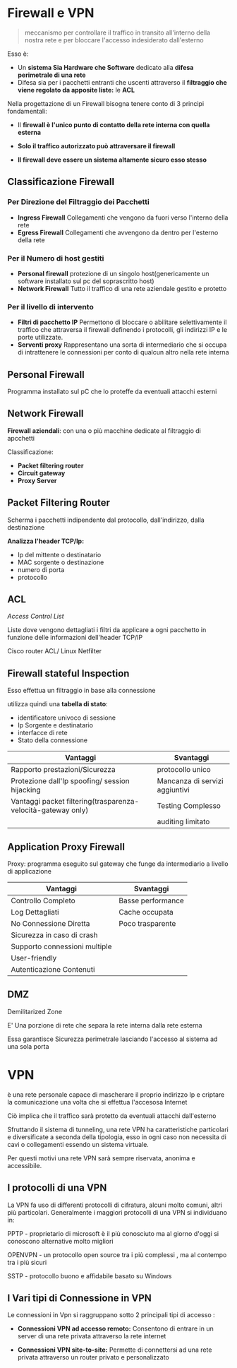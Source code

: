 # Firewall e VPN

> meccanismo per controllare il traffico in transito all'interno della nostra rete e per bloccare l'accesso indesiderato dall'esterno

Esso è:
- Un **sistema Sia Hardware che Software** dedicato alla **difesa perimetrale di una rete**
- Difesa sia per i pacchetti entranti che uscenti attraverso il **filtraggio che viene regolato da apposite liste:** le **ACL**

Nella progettazione di un Firewall bisogna tenere conto di 3 principi fondamentali:
- Il **firewall è l'unico punto di contatto della rete interna con quella esterna**

- **Solo il traffico autorizzato può attraversare il firewall**

- **Il firewall deve essere un sistema altamente sicuro esso stesso**

## Classificazione Firewall 

### Per Direzione del Filtraggio dei Pacchetti
- **Ingress Firewall**
Collegamenti che vengono da fuori verso l'interno della rete 
- **Egress Firewall**
Collegamenti che avvengono da dentro per l'esterno della rete

### Per il Numero di host gestiti

- **Personal firewall**
protezione di un singolo host(genericamente un software installato sul pc del soprascritto host)
- **Network Firewall**
Tutto il traffico di una rete aziendale gestito e protetto

### Per il livello di intervento

- **Filtri di pacchetto IP**
Permettono di bloccare o abilitare selettivamente il traffico che attraversa il firewall definendo i protocolli, gli indirizzi IP e le porte utilizzate.
- **Serventi proxy**
Rappresentano una sorta di intermediario che si occupa di intrattenere le connessioni per conto di qualcun altro nella rete interna

## Personal Firewall 

Programma installato sul pC che lo proteffe da eventuali attacchi esterni

## Network Firewall 

**Firewall aziendali**: con una o più macchine dedicate al filtraggio di apcchetti

Classificazione:
- **Packet filtering router**
- **Circuit gateway** 
- **Proxy Server**

 ## Packet Filtering Router
Scherma i pacchetti indipendente dal protocollo, dall'indirizzo, dalla destinazione

**Analizza l'header TCP/Ip:**
- Ip del mittente o destinatario
- MAC sorgente o destinazione
- numero di porta
- protocollo

## ACL

*Access Control List*

Liste dove vengono dettagliati i filtri da applicare a ogni pacchetto in funzione delle informazioni dell'header TCP/IP

Cisco router ACL/ Linux Netfilter

## Firewall stateful Inspection

Esso effettua un filtraggio in base alla connessione

utilizza quindi una **tabella di stato**:
- identificatore univoco di sessione
- Ip Sorgente e destinatario
- interfacce di rete
- Stato della connessione

| Vantaggi | Svantaggi |
|--|--|
|  Rapporto prestazioni/Sicurezza | protocollo unico |
| Protezione dall'Ip spoofing/ session hijacking | Mancanza di servizi aggiuntivi  | 
|  Vantaggi packet filtering(trasparenza-velocità-gateway only) |  Testing Complesso | 
| | auditing limitato | 


## Application Proxy Firewall 

Proxy: programma eseguito sul gateway che funge da intermediario a livello di applicazione

|Vantaggi | Svantaggi |
|--|--|
| Controllo Completo | Basse performance |
| Log Dettagliati | Cache occupata | 
| No Connessione Diretta | Poco trasparente | 
| Sicurezza in caso di crash |  | 
| Supporto connessioni multiple | | 
| User-friendly | | 
| Autenticazione Contenuti | | 

## DMZ 

Demilitarized Zone

E' Una porzione di rete che separa la rete interna dalla rete esterna

Essa garantisce Sicurezza perimetrale  lasciando l'accesso al sistema ad una sola porta 

# VPN

è una rete personale capace di mascherare il proprio indirizzo Ip e criptare la comunicazione una volta che si effettua l'accesosa Internet

Ciò implica che il traffico sarà protetto da eventuali attacchi dall'esterno

Sfruttando il sistema di tunneling, una rete VPN ha caratteristiche particolari e diversificate a seconda della tipologia, esso in ogni caso non necessita di cavi o collegamenti essendo un sistema virtuale.

Per questi motivi una rete VPN sarà sempre riservata, anonima e accessibile.

## I protocolli di una VPN

La VPN fa uso di differenti protocolli di cifratura, alcuni molto comuni, altri più particolari.
Generalmente i maggiori protocolli di una VPN si individuano in:

PPTP - proprietario di microsoft è il più conosciuto ma al giorno d'oggi si conoscono alternative molto migliori

OPENVPN - un protocollo open source tra i più complessi , ma al contempo tra i più sicuri 

SSTP - protocollo buono e affidabile basato su Windows

## I Vari tipi di Connessione in VPN

Le connessioni in Vpn si raggruppano sotto 2 principali tipi di accesso :
- **Connessioni VPN ad accesso remoto:**
Consentono di entrare in un server di una rete privata attraverso la rete internet

- **Connessioni VPN site-to-site:**
Permette di connettersi ad una rete privata attraverso un router privato e personalizzato
<!--stackedit_data:
eyJoaXN0b3J5IjpbMTQ1MTc4NDU1NCwzOTg0NTc2MDMsMTU4OT
cxNjA2Myw2NDIyMTgyODQsMTQ0NzA3MzA2OV19
-->